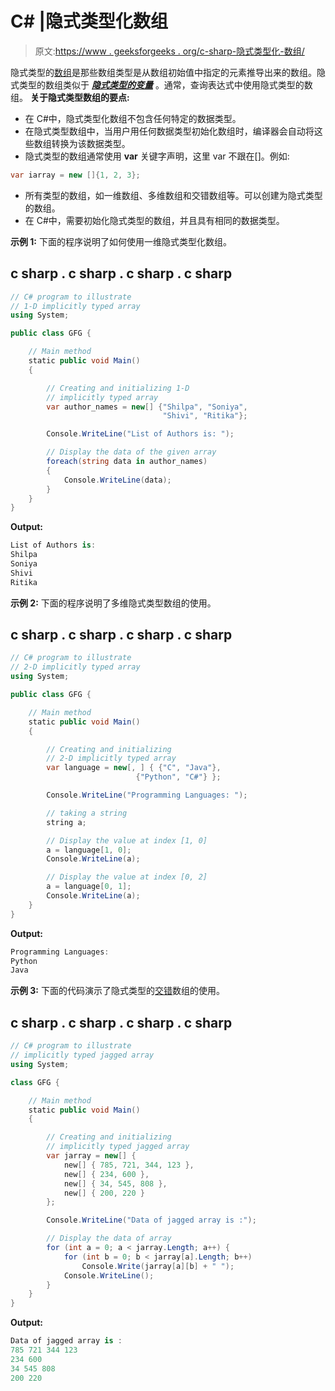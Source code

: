 # C# |隐式类型化数组

> 原文:[https://www . geeksforgeeks . org/c-sharp-隐式类型化-数组/](https://www.geeksforgeeks.org/c-sharp-implicitly-typed-arrays/)

隐式类型的[数组](https://www.geeksforgeeks.org/c-sharp-arrays/)是那些数组类型是从数组初始值中指定的元素推导出来的数组。隐式类型的数组类似于 [***隐式类型的变量***](https://www.geeksforgeeks.org/c-implicitly-typed-local-variables-var/) 。通常，查询表达式中使用隐式类型的数组。
**关于隐式类型数组的要点:**

*   在 C#中，隐式类型化数组不包含任何特定的数据类型。
*   在隐式类型数组中，当用户用任何数据类型初始化数组时，编译器会自动将这些数组转换为该数据类型。
*   隐式类型的数组通常使用 **var** 关键字声明，这里 var 不跟在[]。例如:

```cs
var iarray = new []{1, 2, 3};
```

*   所有类型的数组，如一维数组、多维数组和交错数组等。可以创建为隐式类型的数组。
*   在 C#中，需要初始化隐式类型的数组，并且具有相同的数据类型。

**示例 1:** 下面的程序说明了如何使用一维隐式类型化数组。

## c sharp . c sharp . c sharp . c sharp

```cs
// C# program to illustrate
// 1-D implicitly typed array
using System;

public class GFG {

    // Main method
    static public void Main()
    {

        // Creating and initializing 1-D
        // implicitly typed array
        var author_names = new[] {"Shilpa", "Soniya",
                                  "Shivi", "Ritika"};

        Console.WriteLine("List of Authors is: ");

        // Display the data of the given array
        foreach(string data in author_names)
        {
            Console.WriteLine(data);
        }
    }
}
```

**Output:** 

```cs
List of Authors is: 
Shilpa
Soniya
Shivi
Ritika
```

**示例 2:** 下面的程序说明了多维隐式类型数组的使用。

## c sharp . c sharp . c sharp . c sharp

```cs
// C# program to illustrate
// 2-D implicitly typed array
using System;

public class GFG {

    // Main method
    static public void Main()
    {

        // Creating and initializing
        // 2-D implicitly typed array
        var language = new[, ] { {"C", "Java"},
                            {"Python", "C#"} };

        Console.WriteLine("Programming Languages: ");

        // taking a string
        string a;

        // Display the value at index [1, 0]
        a = language[1, 0];
        Console.WriteLine(a);

        // Display the value at index [0, 2]
        a = language[0, 1];
        Console.WriteLine(a);
    }
}
```

**Output:** 

```cs
Programming Languages: 
Python
Java
```

**示例 3:** 下面的代码演示了隐式类型的[交错](https://www.geeksforgeeks.org/c-jagged-arrays/)数组的使用。

## c sharp . c sharp . c sharp . c sharp

```cs
// C# program to illustrate
// implicitly typed jagged array
using System;

class GFG {

    // Main method
    static public void Main()
    {

        // Creating and initializing
        // implicitly typed jagged array
        var jarray = new[] {
            new[] { 785, 721, 344, 123 },
            new[] { 234, 600 },
            new[] { 34, 545, 808 },
            new[] { 200, 220 }
        };

        Console.WriteLine("Data of jagged array is :");

        // Display the data of array
        for (int a = 0; a < jarray.Length; a++) {
            for (int b = 0; b < jarray[a].Length; b++)
                Console.Write(jarray[a][b] + " ");
            Console.WriteLine();
        }
    }
}
```

**Output:** 

```cs
Data of jagged array is :
785 721 344 123 
234 600 
34 545 808 
200 220
```